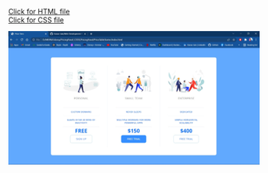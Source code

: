 <a href = "index.html">Click for HTML file</a>
<br>
<a href = "app.css">Click for CSS file</a>
<br>

<img src = 'Project.jpg'>
